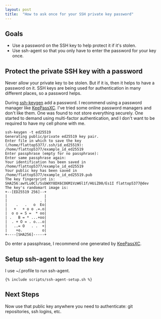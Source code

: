 ```yaml
---
layout: post
title:  "How to ask once for your SSH private key password"
---
```


## Goals

  * Use a password on the SSH key to help protect it if it's stolen.
  * Use ssh-agent so that you only have to enter the password for your key once.

## Protect the private SSH key with a password

Never allow your private key to be stolen.  But if it is, then it helps
to have a password on it.  SSH keys are being used for authentication
in many different places, so a password helps.

During [ssh-keygen](https://man.openbsd.org/ssh-keygen.1) add a password.  I recommend using a password
manager like [KeePassXC](https://keepassxc.org/).  I've tried some online password managers and
don't like them.  One was found to not store everything securely.  One
started to demand using multi-factor authentication, and I don't want
to be required to have my cell phone with me.

```
ssh-keygen -t ed25519 
Generating public/private ed25519 key pair.
Enter file in which to save the key (/home/flattop5377/.ssh/id_ed25519): /home/flattop5377/example_id_ed25519
Enter passphrase (empty for no passphrase):
Enter same passphrase again:
Your identification has been saved in /home/flattop5377/example_id_ed25519
Your public key has been saved in /home/flattop5377/example_id_ed25519.pub
The key fingerprint is:
SHA256:awYLu0Cl/SsbWXY8DX6CO6M1VzW6l1f/HUiZ00/Es1I flattop5377@dev
The key's randomart image is:
+--[ED25519 256]--+
|                 |
|               . |
|    .   .   o  Eo|
|   +   + o o .=.o|
|  o o = S =  * oo|
| .   B = * ...+oo|
|  . + O = . o...o|
|   ..= O   . .  +|
|    +o.         o|
+----[SHA256]-----+
```

Do enter a passphrase, I recommend one generated by [KeePassXC](https://keepassxc.org/).

## Setup ssh-agent to load the key

I use ~/.profile to run ssh-agent.

```
{% include scripts/ssh-agent-setup.sh %}
```

## Next Steps

Now use that public key anywhere you need to authenticate: git repositories,
ssh logins, etc.
